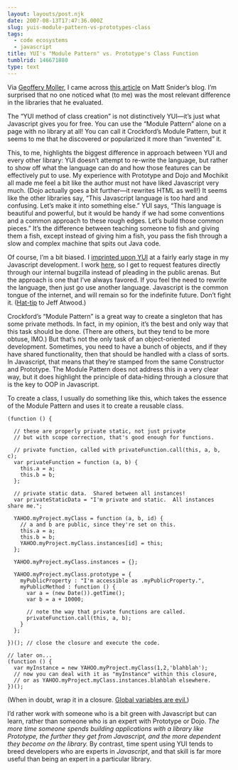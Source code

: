 ```yaml
---
layout: layouts/post.njk
date: 2007-08-13T17:47:36.000Z
slug: yuis-module-pattern-vs-prototypes-class
tags:
  - code ecosystems
  - javascript
title: YUI's "Module Pattern" vs. Prototype's Class Function
tumblrid: 146671880
type: text
---
```

<p>Via <a href="http://geoffreymoller.com/2007/05/15/when-javascript-libraries-attack/">Geoffery Moller</a>, I came across <a href="http://mattsnider.com/javascript/prototype-vs-yui-round-1-oop-architecture/">this article</a> on Matt Snider&rsquo;s blog.  I&rsquo;m surprised that no one noticed what (to me) was the most relevant difference in the libraries that he evaluated.</p>

<p>The &ldquo;YUI method of class creation&rdquo; is not distinctively YUI&mdash;it&rsquo;s just what Javascript gives you for free.  You can use the &ldquo;Module Pattern&rdquo; alone on a page with no library at all!  You can call it Crockford&rsquo;s Module Pattern, but it seems to me that he discovered or popularized it more than &ldquo;invented&rdquo; it.</p>

<p>This, to me, highlights the biggest difference in approach between YUI and every other library: YUI doesn&rsquo;t attempt to re-write the language, but rather to show off what the language can do and how those features can be effectively put to use.  My experience with Prototype and Dojo and Mochikit all made me feel a bit like the author must not have liked Javascript very much.  (Dojo actually goes a bit further&mdash;it rewrites HTML as well!)  It seems like the other libraries say, &ldquo;This Javascript language is too hard and confusing.  Let&rsquo;s make it into something else.&rdquo;  YUI says, &ldquo;This language is beautiful and powerful, but it would be handy if we had some conventions and a common approach to these rough edges.  Let&rsquo;s build those common pieces.&rdquo;  It&rsquo;s the difference between teaching someone to fish and giving them a fish, except instead of giving him a fish, you pass the fish through a slow and complex machine that spits out Java code.</p>

<p>Of course, I&rsquo;m a bit biased.  I <a href="http://www.codinghorror.com/blog/archives/000921.html">imprinted upon YUI</a> at a fairly early stage in my Javascript development.  I work <a href="http://yahoo.com">here</a>, so I get to request features directly through our internal bugzilla instead of pleading in the public arenas.  But the approach is one that I&rsquo;ve always favored.  If you feel the need to rewrite the language, then just go use another language.  Javascript is the common tongue of the internet, and will remain so for the indefinite future.  Don&rsquo;t fight it. (<a href="http://www.codinghorror.com/blog/archives/000857.html">Hat-tip</a> to Jeff Atwood.)</p>

<p>Crockford&rsquo;s &ldquo;Module Pattern&rdquo; is a great way to create a singleton that has some private methods.  In fact, in my opinion, it&rsquo;s the best and only way that this task should be done.  (There are others, but they tend to be more obtuse, IMO.)  But that&rsquo;s not the only task of an object-oriented development.  Sometimes, you need to have a bunch of objects, and if they have shared functionality, then that should be handled with a class of sorts.  In Javascript, that means that they&rsquo;re stamped from the same Constructor and Prototype.  The Module Pattern does not address this in a very clear way, but it does highlight the principle of data-hiding through a closure that is the key to OOP in Javascript.</p>

<p>To create a class, I usually do something like this, which takes the essence of the Module Pattern and uses it to create a reusable class.</p>

<p><code class="block javascript">(function () {<br/>
  // these are properly private static, not just private
  // but with scope correction, that's good enough for functions.<br/>
  // private function, called with privateFunction.call(this, a, b, c);
  var privateFunction = function (a, b) {
    this.a = a;
    this.b = b;
  };<br/>
  // private static data.  Shared between all instances!
  var privateStaticData = "I'm private and static.  All instances share me.";<br/>
  YAHOO.myProject.myClass = function (a, b, id) {
    // a and b are public, since they're set on this.
    this.a = a;
    this.b = b;
    YAHOO.myProject.myClass.instances[id] = this;
  };<br/>
  YAHOO.myProject.myClass.instances = {};<br/>
  YAHOO.myProject.myClass.prototype = {
    myPublicProperty : "I'm accessible as <object reference>.myPublicProperty.",
    myPublicMethod : function () {
      var a = (new Date()).getTime();
      var b = a + 10000;<br/>
      // note the way that private functions are called.
      privateFunction.call(this, a, b);
    }  
  };<br/>
})(); // close the closure and execute the code.<br/>
// later on...
(function () {
  var myInstance = new YAHOO.myProject.myClass(1,2,'blahblah');
  // now you can deal with it as "myInstance" within this closure,
  // or as YAHOO.myProject.myClass.instances.blahblah elsewhere.
})();</object></code></p>

<p>(When in doubt, wrap it in a closure.  <a href="http://yuiblog.com/blog/2006/06/01/global-domination/">Global variables are evil.</a>)</p>

<p>I&rsquo;d rather work with someone who is a bit green with Javascript but can learn, rather than someone who is an expert with Prototype or Dojo.  <em>The more time someone spends building applications with a library like Prototype, the further they get from Javascript, and the more dependent they become on the library.</em>  By contrast, time spent using YUI tends to breed developers who are experts in <em>Javascript</em>, and that skill is far more useful than being an expert in a particular library.</p>

